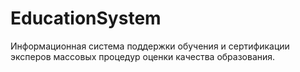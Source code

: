 # EducationSystem
Информационная система поддержки обучения и сертификации эксперов массовых процедур оценки качества образования.
